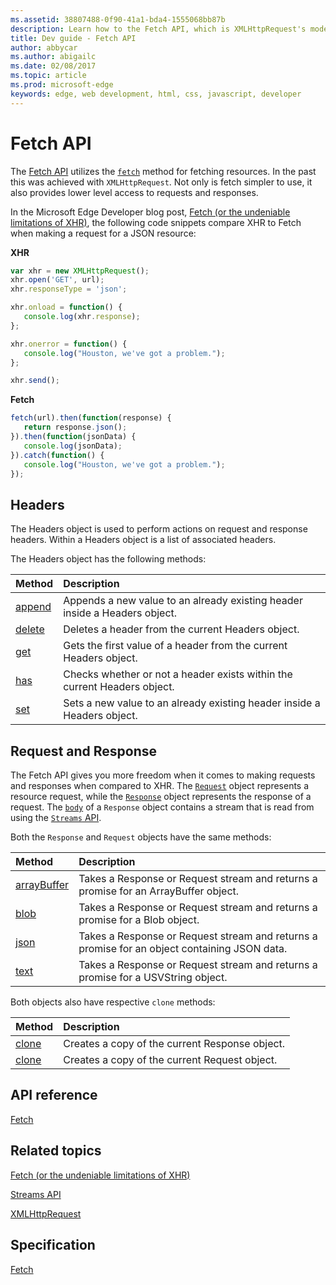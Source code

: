 ```yaml
---
ms.assetid: 38807488-0f90-41a1-bda4-1555068bb87b
description: Learn how to the Fetch API, which is XMLHttpRequest's modern-day replacement.
title: Dev guide - Fetch API
author: abbycar
ms.author: abigailc
ms.date: 02/08/2017
ms.topic: article
ms.prod: microsoft-edge
keywords: edge, web development, html, css, javascript, developer
---
```


# Fetch API

The [Fetch API](https://msdn.microsoft.com/library/mt718765) utilizes the [`fetch`](https://msdn.microsoft.com/library/mt718769) method for fetching resources. In the past this was achieved with `XMLHttpRequest`. Not only is fetch simpler to use, it also provides lower level access to requests and responses.

In the Microsoft Edge Developer blog post, [Fetch (or the undeniable limitations of XHR)](https://blogs.windows.com/msedgedev/2016/05/24/fetch-and-xhr-limitations/), the following code snippets compare XHR to Fetch when making a request for a JSON resource:

**XHR**
```javascript
var xhr = new XMLHttpRequest();
xhr.open('GET', url);
xhr.responseType = 'json';

xhr.onload = function() {
   console.log(xhr.response);
};

xhr.onerror = function() {
   console.log("Houston, we've got a problem.");
};

xhr.send();
```

**Fetch**
```javascript
fetch(url).then(function(response) {
   return response.json();
}).then(function(jsonData) {
   console.log(jsonData);
}).catch(function() {
   console.log("Houston, we've got a problem.");
});
```
## Headers
The Headers object is used to perform actions on request and response headers. Within a Headers object is a list of associated headers.

The Headers object has the following methods:

Method | Description
:----- | :-------
[append](https://msdn.microsoft.com/library/mt718744) | Appends a new value to an already existing header inside a Headers object.
[delete](https://msdn.microsoft.com/library/mt718760) | Deletes a header from the current Headers object.
[get](https://msdn.microsoft.com/library/mt718768) | Gets the first value of a header from the current Headers object.
[has](https://msdn.microsoft.com/library/mt718771) | Checks whether or not a header exists within the current Headers object.
[set](https://msdn.microsoft.com/library/mt718792) | Sets a new value to an already existing header inside a Headers object.

## Request and Response
The Fetch API gives you more freedom when it comes to making requests and responses when compared to XHR. The [`Request`](https://msdn.microsoft.com/library/mt718786) object represents a resource request, while the [`Response`](https://msdn.microsoft.com/library/mt718790) object represents the response of a request.
The [`body`](https://msdn.microsoft.com/library/mt709131) of a `Response` object contains a stream that is read from using the [`Streams` API](https://msdn.microsoft.com/library/mt709019).

Both the `Response` and `Request` objects have the same methods:

Method | Description
:----- | :-------
[arrayBuffer](https://msdn.microsoft.com/library/mt718744) | Takes a Response or Request stream and returns a promise for an ArrayBuffer object.
[blob](https://msdn.microsoft.com/library/mt718760) | Takes a Response or Request stream and returns a promise for a Blob object.
[json](https://msdn.microsoft.com/library/mt718768) | Takes a Response or Request stream and returns a promise for an object containing JSON data.
[text](https://msdn.microsoft.com/library/mt718771) | Takes a Response or Request stream and returns a promise for a USVString object.

Both objects also have respective `clone` methods:

Method | Description
:----- | :-------
[clone](https://msdn.microsoft.com/library/mt709016) | Creates a copy of the current Response object.
[clone](https://msdn.microsoft.com/library/mt718784) | Creates a copy of the current Request object.




## API reference
[Fetch](https://msdn.microsoft.com/library/mt718765)


## Related topics
[Fetch (or the undeniable limitations of XHR)](https://blogs.windows.com/msedgedev/2016/05/24/fetch-and-xhr-limitations/)


[Streams API](./streams-API.md)

[XMLHttpRequest](./XMLHttpRequest.md)

## Specification
[Fetch](https://fetch.spec.whatwg.org/)
